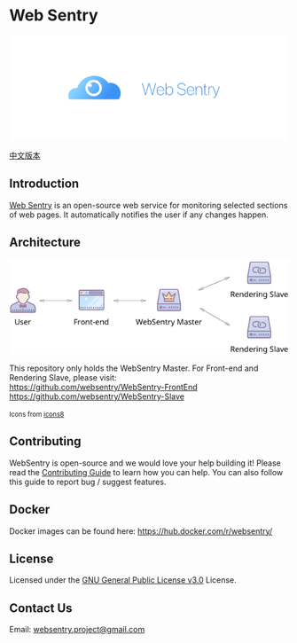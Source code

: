 # Web Sentry

![logo_image](docs/assets/github_logo_800x300.jpg?raw=true)

[中文版本](./README.cn.md)

## Introduction

[Web Sentry](./) is an open-source web service for monitoring selected sections of web pages. It automatically notifies the user if any changes happen.

## Architecture

![architecture image](docs/assets/architecture.png?raw=true)  

This repository only holds the WebSentry Master. For Front-end and Rendering Slave, please visit:  
https://github.com/websentry/WebSentry-FrontEnd  
https://github.com/websentry/WebSentry-Slave

<small>Icons from [icons8](https://icons8.com/)</small>

## Contributing

WebSentry is open-source and we would love your help building it! Please read the [Contributing Guide](https://github.com/websentry/WebSentry/blob/master/docs/CONTRIBUTING.md) to learn how you can help. You can also follow this guide to report bug / suggest features.

## Docker

Docker images can be found here: https://hub.docker.com/r/websentry/

## License

Licensed under the [GNU General Public License v3.0](./LICENSE) License.

## Contact Us

Email: [websentry.project@gmail.com](mailto:websentry.project@gmail.com)
